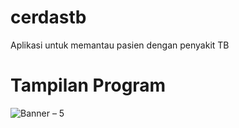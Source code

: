 # cerdastb
Aplikasi untuk memantau pasien dengan penyakit TB

# Tampilan Program
![Banner – 5](https://user-images.githubusercontent.com/39235653/80346628-39d53480-8895-11ea-81a2-01529002e993.png)

